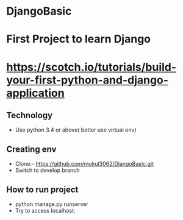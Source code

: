 # DjangoBasic
# First Project to learn Django
# https://scotch.io/tutorials/build-your-first-python-and-django-application

Technology
---------

* Use python 3.4 or above( better use virtual env)

Creating env
------------

* Clone:- https://github.com/mukul3062/DjangoBasic.git
* Switch to develop branch

How to run project
-----------------

* python manage.py runserver <port>
* Try to access localhost:<port>
